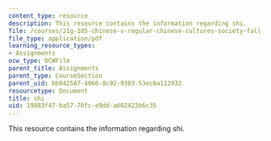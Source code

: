 ```yaml
---
content_type: resource
description: This resource contains the information regarding shi.
file: /courses/21g-105-chinese-v-regular-chinese-cultures-society-fall-2003/19883f47ba5770fce9dda602423b6c35_MIT21G_105F03_shi.pdf
file_type: application/pdf
learning_resource_types:
- Assignments
ocw_type: OCWFile
parent_title: Assignments
parent_type: CourseSection
parent_uid: bb042587-4066-8c92-9303-53ec0a112932
resourcetype: Document
title: shi
uid: 19883f47-ba57-70fc-e9dd-a602423b6c35
---
```

This resource contains the information regarding shi.

